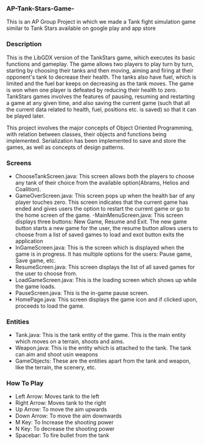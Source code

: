 ### AP-Tank-Stars-Game-
This is an AP Group Project in which we made a Tank fight simulation game similar to Tank Stars available on google play and app store

### Description
This is the LibGDX version of the TankStars game, which executes its basic functions and gameplay. The game allows two players to play turn by turn, starting by choosing their tanks and then moving, aiming and firing at their opponent's tank to decrease their health. The tanks also have fuel, which is limited and the fuel bar keeps on decreasing as the tank moves. The game is won when one player is defeated by reducing their health to zero. TankStars games involves the features of pausing, resuming and restarting a game at any given time, and also saving the current game (such that all the current data related to health, fuel, positions etc. is saved) so that it can be played later.

This project involves the major concepts of Object Oriented Programming, with relation between classes, their objects and functions being implemented. Serialization has been implemented to save and store the games, as well as concepts of design patterns.

### Screens
- ChooseTankScreen.java: This screen allows both the players to choose any tank of their choice from the available option(Abrams, Helios and Coalition).
- GameOverScreen.java: This screen pops up when the health bar of any player touches zero. This screen indicates that the current game has ended and gives users the option to restart the current game or go to the home screen of the game.
-MainMenuScreen.java: This screen displays three buttons: New Game, Resume and Exit. The new game button starts a new game for the user, the resume button allows users to choose from a list of saved games to load and exot button exits the application
- InGameScreen.java: This is the screen which is displayed when the game is in progress. It has multiple options for the users: Pause game, Save game, etc.
- ResumeScreen.java: This screen displays the list of all saved games for the user to choose from.
- LoadGameScreen.java: This is the loading screen which shows up while the game loads.
- PauseScreen.java: This is the in-game pause screen.
- HomePage.java: This screen displays the game icon and if clicked upon, proceeds to load the game.

### Entities
- Tank.java: This is the tank entity of the game. This is the main entity which moves on a terrain, shoots and aims.
- Weapon.java: This is the entity which is attached to the tank. The tank can aim and shoot usin weapons
- GameObjects: These are the entities apart from the tank and weapon, like the terrain, the scenery, etc.

### How To Play
- Left Arrow: Moves tank to the left
- Right Arrow: Moves tank to the right
- Up Arrow: To move the aim upwards
- Down Arrow: To move the aim downwards
- M Key: To Increase the shooting power
- N Key: To decrease the shooting power
- Spacebar: To fire bullet from the tank
